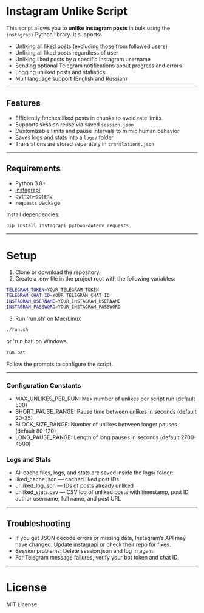 # Instagram Unlike Script

This script allows you to **unlike Instagram posts** in bulk using the `instagrapi` Python library. It supports:

- Unliking all liked posts (excluding those from followed users)
- Unliking all liked posts regardless of user
- Unliking liked posts by a specific Instagram username
- Sending optional Telegram notifications about progress and errors
- Logging unliked posts and statistics
- Multilanguage support (English and Russian)

---

## Features

- Efficiently fetches liked posts in chunks to avoid rate limits
- Supports session reuse via saved `session.json`
- Customizable limits and pause intervals to mimic human behavior
- Saves logs and stats into a `logs/` folder
- Translations are stored separately in `translations.json`

---

## Requirements

- Python 3.8+
- [instagrapi](https://github.com/adw0rd/instagrapi)
- [python-dotenv](https://github.com/theskumar/python-dotenv)
- `requests` package

Install dependencies:

```bash
pip install instagrapi python-dotenv requests
```

---

# Setup

1. Clone or download the repository.
2. Create a .env file in the project root with the following variables:

```bash
TELEGRAM_TOKEN=YOUR_TELEGRAM_TOKEN
TELEGRAM_CHAT_ID=YOUR_TELEGRAM_CHAT_ID
INSTAGRAM_USERNAME=YOUR_INSTAGRAM_USERNAME
INSTAGRAM_PASSWORD=YOUR_INSTAGRAM_PASSWORD
```

3. Run 'run.sh' on Mac/Linux

```bash
./run.sh
```

or 'run.bat' on Windows

```bash
run.bat
```

Follow the prompts to configure the script.

---

### Configuration Constants

- MAX_UNLIKES_PER_RUN: Max number of unlikes per script run (default 500)
- SHORT_PAUSE_RANGE: Pause time between unlikes in seconds (default 20-35)
- BLOCK_SIZE_RANGE: Number of unlikes between longer pauses (default 80-120)
- LONG_PAUSE_RANGE: Length of long pauses in seconds (default 2700-4500)

### Logs and Stats

- All cache files, logs, and stats are saved inside the logs/ folder:
- liked_cache.json — cached liked post IDs
- unliked_log.json — IDs of posts already unliked
- unliked_stats.csv — CSV log of unliked posts with timestamp, post ID, author username, full name, and post URL

---

## Troubleshooting

- If you get JSON decode errors or missing data, Instagram’s API may have changed. Update instagrapi or check their repo for fixes.
- Session problems: Delete session.json and log in again.
- For Telegram message failures, verify your bot token and chat ID.

---

# License

MIT License
